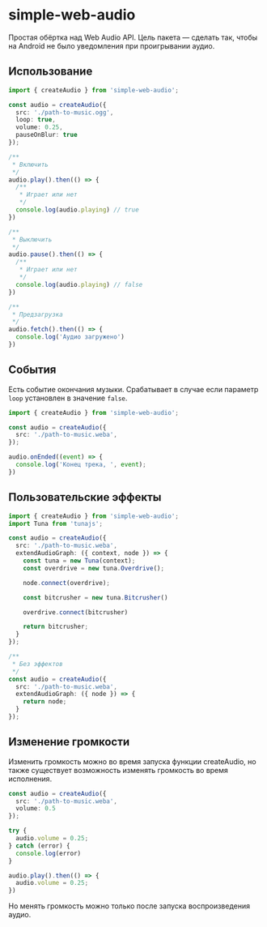 # simple-web-audio

Простая обёртка над Web Audio API. Цель пакета — сделать так, чтобы на Android не было уведомления при проигрывании аудио.

## Использование

```ts
import { createAudio } from 'simple-web-audio';

const audio = createAudio({
  src: './path-to-music.ogg',
  loop: true,
  volume: 0.25,
  pauseOnBlur: true
});

/**
 * Включить
 */
audio.play().then(() => {
  /**
   * Играет или нет
   */
  console.log(audio.playing) // true
})

/**
 * Выключить
 */
audio.pause().then(() => {
  /**
   * Играет или нет
   */
  console.log(audio.playing) // false
})

/**
 * Предзагрузка
 */
audio.fetch().then(() => {
  console.log('Аудио загружено')
})
```

## События

Есть событие окончания музыки. Срабатывает в случае если параметр `loop` установлен в значение `false`.

```ts
import { createAudio } from 'simple-web-audio';

const audio = createAudio({
  src: './path-to-music.weba',
});

audio.onEnded((event) => {
  console.log('Конец трека, ', event);
})
```

## Пользовательские эффекты

```ts
import { createAudio } from 'simple-web-audio';
import Tuna from 'tunajs';

const audio = createAudio({
  src: './path-to-music.weba',
  extendAudioGraph: ({ context, node }) => {
    const tuna = new Tuna(context);
    const overdrive = new tuna.Overdrive();

    node.connect(overdrive);

    const bitcrusher = new tuna.Bitcrusher()

    overdrive.connect(bitcrusher)

    return bitcrusher;
  }
});

/**
 * Без эффектов
 */
const audio = createAudio({
  src: './path-to-music.weba',
  extendAudioGraph: ({ node }) => {
    return node;
  }
});
```

## Изменение громкости

Изменить громкость можно во время запуска функции createAudio, но также существует возможность изменять громкость во время исполнения.

```ts
const audio = createAudio({
  src: './path-to-music.weba',
  volume: 0.5
});

try {
  audio.volume = 0.25;
} catch (error) {
  console.log(error)
}

audio.play().then(() => {
  audio.volume = 0.25;
})
```

Но менять громкость можно только после запуска воспроизведения аудио.